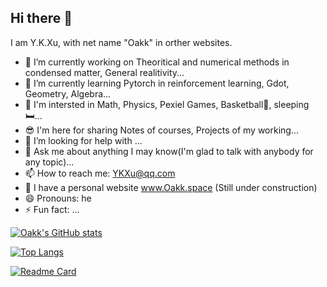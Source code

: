## Hi there 👋
I am Y.K.Xu, with net name "Oakk" in orther websites.
- 🔭 I’m currently working on Theoritical and numerical methods in condensed matter, General realitivity...
- 🌱 I’m currently learning Pytorch in reinforcement learning, Gdot, Geometry, Algebra...
- 💖 I'm intersted in Math, Physics, Pexiel Games, Basketball🏀, sleeping🛏... <!-- - 👯 I’m looking to collaborate on ... -->
- 😎 I'm here for sharing Notes of courses, Projects of my working...
- 🤔 I’m looking for help with ...
- 💬 Ask me about anything I may know(I'm glad to talk with anybody for any topic)...
- 📫 How to reach me: YKXu@qq.com
- 🔔 I have a personal website www.Oakk.space (Still under construction)
- 😄 Pronouns: he
- ⚡ Fun fact: ...

[![Oakk's GitHub stats](https://github-readme-stats.vercel.app/api?username=YKXu-c&show_icons=true&theme=gruvbox_light)](https://github.com/anuraghazra/github-readme-stats)

[![Top Langs](https://github-readme-stats.vercel.app/api/top-langs/?username=YKXu-c&layout=compact)](https://github.com/anuraghazra/github-readme-stats)

[![Readme Card](https://github-readme-stats.vercel.app/api/pin/?username=YKXu-c&repo=Lectures-of-condensed-matter)](https://github.com/anuraghazra/github-readme-stats)
<!--
**YKXu-c/YKXu-c** is a ✨ _special_ ✨ repository because its `README.md` (this file) appears on your GitHub profile.

Here are some ideas to get you started:

- 🔭 I’m currently working on ...
- 🌱 I’m currently learning ...
- 👯 I’m looking to collaborate on ...
- 🤔 I’m looking for help with ...
- 💬 Ask me about ...
- 📫 How to reach me: ...
- 😄 Pronouns: ...
- ⚡ Fun fact: ...
-->
